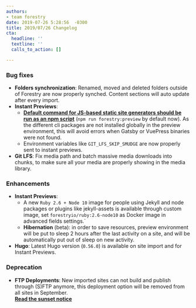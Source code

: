 ```yaml
---
authors:
- team forestry
date: 2019-07-26 5:28:56  -0300
title: 2019/07/26 Changelog
cta:
  headline: ''
  textline: ''
  calls_to_action: []

---
```

### Bug fixes

* **Folders synchronization**: Renamed, moved and deleted folders outside of Forestry are now properly synched. Content sections will auto update after every import.
* **Instant Previews**:
  * [**Default command for JS-based static site generators should be run as an npm script**](/docs/previews/build-commands/#using-npm-scripts-as-build-commands) (`npm run forestry:preview` by default now). As the different cli packages are not installed globally in the preview environment, this will avoid errors when Gatsby or VuePress binaries were not found.
  * Environment variables like `GIT_LFS_SKIP_SMUDGE` are now properly sent to instant previews.
* **Git LFS**: Fix media path and batch massive media downloads into chunks, to make sure all your media are properly showing in the media library.

### Enhancements

* **Instant Previews**:
  * A new `Ruby 2.6 + Node 10` image for people using Jekyll and node packages or plugins like jekyll-assets is available through custom image, set `forestryio/ruby:2.6-node10` as Docker image in advanced fields settings.\`
  * **Hibernation** (beta): in order to save resources, preview environment will be put to sleep 2 hours after the last activity on a site, and will be automatically put out of sleep on new activity.
* **Hugo**: Latest Hugo version (`0.56.0`) is available on site import and for Instant Previews.

### Deprecation

* **FTP Deployments**: New imported sites can not build and publish through (S)FTP anymore, this deployment option will be removed from all sites in September.  
  [**Read the sunset notice**](/docs/sunset/deployments/)